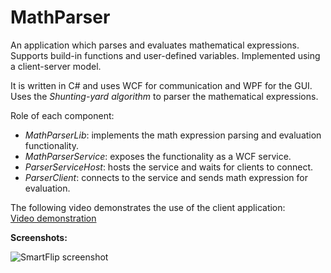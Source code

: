 MathParser
==========

An application which parses and evaluates mathematical expressions.  
Supports build-in functions and user-defined variables. Implemented using a client-server model.  

It is written in C# and uses WCF for communication and WPF for the GUI.  
Uses the *Shunting-yard algorithm* to parser the mathematical expressions.

Role of each component:  
- *MathParserLib*: implements the math expression parsing and evaluation functionality.  
- *MathParserService*: exposes the functionality as a WCF service.  
- *ParserServiceHost*: hosts the service and waits for clients to connect.  
- *ParserClient*: connects to the service and sends math expression for evaluation.  

The following video demonstrates the use of the client application:  
[Video demonstration](http://youtu.be/7wdAIWGz_kA)  

**Screenshots:**

![SmartFlip screenshot](http://www.gratianlup.com/documents/math_parser_1.PNG)  

